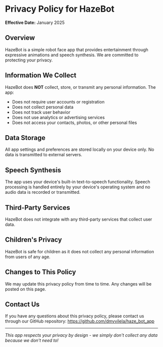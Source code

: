 # Privacy Policy for HazeBot

**Effective Date:** January 2025

## Overview
HazeBot is a simple robot face app that provides entertainment through expressive animations and speech synthesis. We are committed to protecting your privacy.

## Information We Collect
HazeBot does **NOT** collect, store, or transmit any personal information. The app:
- Does not require user accounts or registration
- Does not collect personal data
- Does not track user behavior
- Does not use analytics or advertising services
- Does not access your contacts, photos, or other personal files

## Data Storage
All app settings and preferences are stored locally on your device only. No data is transmitted to external servers.

## Speech Synthesis
The app uses your device's built-in text-to-speech functionality. Speech processing is handled entirely by your device's operating system and no audio data is recorded or transmitted.

## Third-Party Services
HazeBot does not integrate with any third-party services that collect user data.

## Children's Privacy
HazeBot is safe for children as it does not collect any personal information from users of any age.

## Changes to This Policy
We may update this privacy policy from time to time. Any changes will be posted on this page.

## Contact Us
If you have any questions about this privacy policy, please contact us through our GitHub repository: https://github.com/dmvvilela/haze_bot_app

---

*This app respects your privacy by design - we simply don't collect any data because we don't need to!* 